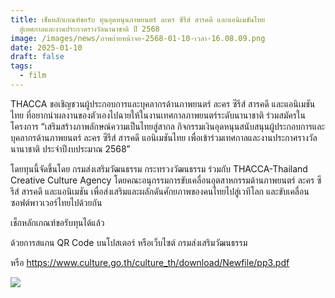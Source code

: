 ```yaml
---
title: เช็คหลักเกณฑ์ขอรับ ทุนอุดหนุนภาพยนตร์ ละคร ซีรีส์ สารคดี และแอนิเมชันไทย
  สู่เทศกาลและงานประกวดรางวัลนานาชาติ ปี 2568
image: /images/news/ภาพถ่ายหน้าจอ-2568-01-10-เวลา-16.08.09.png
date: 2025-01-10
draft: false
tags:
  - film
---
```

THACCA ขอเชิญชวนผู้ประกอบการและบุคลากรด้านภาพยนตร์ ละคร ซีรีส์ สารคดี และแอนิเมชันไทย ที่อยากนำผลงานของตัวเองไปฉายให้ในงานเทศกาลภาพยนตร์ระดับนานาชาติ ร่วมสมัครในโครงการ “เสริมสร้างภาพลักษณ์ความเป็นไทยสู่สากล กิจกรรมเงินอุดหนุนสนับสนุนผู้ประกอบการและบุคลากรด้านภาพยนตร์ ละคร ซีรีส์ สารคดี แอนิเมชันไทย เพื่อเข้าร่วมเทศกาลและงานประกาศรางวัลนานาชาติ ประจำปีงบประมาณ 2568”

โดยทุนนี้จัดขึ้นโดย กรมส่งเสริมวัฒนธรรม กระทรวงวัฒนธรรม ร่วมกับ THACCA-Thailand Creative Culture Agency โดยคณะอนุกรรมการขับเคลื่อนอุตสาหกรรมด้านภาพยนตร์ ละคร ซีรีส์ สารคดี และแอนิเมชัน เพื่อส่งเสริมและผลักดันศักยภาพของคนไทยไปสู่เวทีโลก และขับเคลื่อนซอฟต์พาวเวอร์ไทยไปด้วยกัน

เช็กหลักเกณฑ์ขอรับทุนได้แล้ว

ด้วยการสแกน QR Code บนโปสเตอร์ หรือเว็บไซต์ กรมส่งเสริมวัฒนธรรม

หรือ <https://www.culture.go.th/culture_th/download/Newfile/pp3.pdf>



![](/images/472816344_122206418156197611_5435947428353708962_n.jpg)
